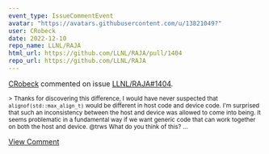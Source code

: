 ```yaml
---
event_type: IssueCommentEvent
avatar: "https://avatars.githubusercontent.com/u/13821049?"
user: CRobeck
date: 2022-12-10
repo_name: LLNL/RAJA
html_url: https://github.com/LLNL/RAJA/pull/1404
repo_url: https://github.com/LLNL/RAJA
---
```


<a href='https://github.com/CRobeck' target='_blank'>CRobeck</a> commented on issue <a href='https://github.com/LLNL/RAJA/pull/1404' target='_blank'>LLNL/RAJA#1404</a>.

<small>> Thanks for discovering this difference, I would have never suspected that `alignof(std::max_align_t)` would be different in host code and device code. I'm surprised that such an inconsistency between the host and device was allowed to come into being. It seems problematic in a fundamental way if we want generic code that can work together on both the host and device. @trws What do you think of this?...</small>

<a href='https://github.com/LLNL/RAJA/pull/1404' target='_blank'>View Comment</a>